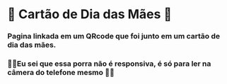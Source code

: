 # 🌸 Cartão de Dia das Mães 🌸
 
### Pagina linkada em um QRcode que foi junto em um cartão de dia das mães.
 
  ### 🤬🖕Eu sei que essa porra não é responsiva, é só para ler na câmera do telefone mesmo 🖕🤬
 
